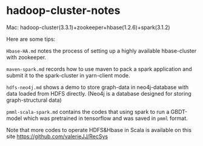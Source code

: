 # hadoop-cluster-notes
Mac: hadoop-cluster(3.3.1)+zookeeper+hbase(1.2.6)+spark(3.1.2)

Here are some tips: 

`Hbase-HA.md` notes the process of  setting up a highly available hbase-cluster with zookeeper. 

`maven-spark.md` records how to use maven to pack a spark application and submit it to the spark-cluster in yarn-client mode.

`hdfs-neo4j.md` shows a demo to store graph-data in neo4j-database with data loaded from HDFS directly. (Neo4j is a database designed for storing graph-structural data)

`pmml-scala-spark.md` contains the codes that using spark to run a GBDT-model which was pretrained in tensorflow and was saved in `pmml` format.

Note that more codes to operate HDFS&Hbase in Scala is available on this site https://github.com/valerieJJ/RecSys
